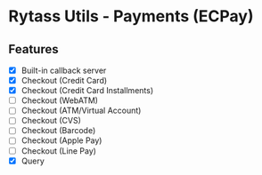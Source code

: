 # Rytass Utils - Payments (ECPay)

## Features

- [x] Built-in callback server
- [x] Checkout (Credit Card)
- [x] Checkout (Credit Card Installments)
- [ ] Checkout (WebATM)
- [ ] Checkout (ATM/Virtual Account)
- [ ] Checkout (CVS)
- [ ] Checkout (Barcode)
- [ ] Checkout (Apple Pay)
- [ ] Checkout (Line Pay)
- [x] Query
